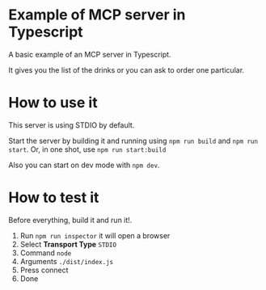 # Example of MCP server in Typescript

A basic example of an MCP server in Typescript.

It gives you the list of the drinks or you can ask to order one particular.

# How to use it

This server is using STDIO by default.

Start the server by building it and running using `npm run build` and `npm run start`. Or, in one shot, use `npm run start:build`

Also you can start on dev mode with `npm dev`.

# How to test it

Before everything, build it and run it!.

1. Run `npm run inspector` it will open a browser
2. Select **Transport Type** `STDIO`
3. Command `node`
4. Arguments `./dist/index.js`
5. Press connect
6. Done
